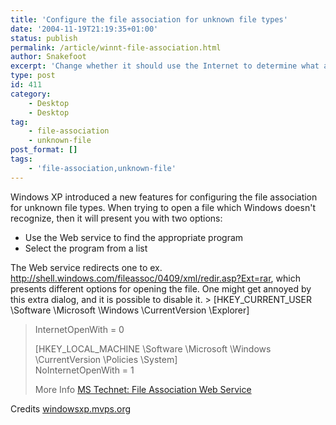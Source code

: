 ```yaml
---
title: 'Configure the file association for unknown file types'
date: '2004-11-19T21:19:35+01:00'
status: publish
permalink: /article/winnt-file-association.html
author: Snakefoot
excerpt: 'Change whether it should use the Internet to determine what application to use for opening a file of an unknown type.'
type: post
id: 411
category:
    - Desktop
    - Desktop
tag:
    - file-association
    - unknown-file
post_format: []
tags:
    - 'file-association,unknown-file'
---
```

Windows XP introduced a new features for configuring the file association for unknown file types. When trying to open a file which Windows doesn't recognize, then it will present you with two options:

- Use the Web service to find the appropriate program
- Select the program from a list
 
 The Web service redirects one to ex. <http://shell.windows.com/fileassoc/0409/xml/redir.asp?Ext=rar>, which presents different options for opening the file. One might get annoyed by this extra dialog, and it is possible to disable it. > \[HKEY\_CURRENT\_USER \\Software \\Microsoft \\Windows \\CurrentVersion \\Explorer\]  
>  InternetOpenWith = 0  
>   
>  \[HKEY\_LOCAL\_MACHINE \\Software \\Microsoft \\Windows \\CurrentVersion \\Policies \\System\]  
>  NoInternetOpenWith = 1  
>   
>  More Info [MS Technet: File Association Web Service](http://www.microsoft.com/technet/prodtechnol/winxppro/maintain/xpmanaged/09_xpfil.mspx "Using Windows XP Professional with Service Pack 1 in a Managed Environment")

 Credits [windowsxp.mvps.org](http://windowsxp.mvps.org/)